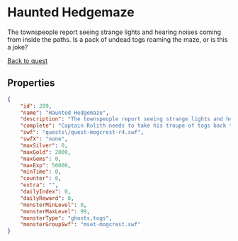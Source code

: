 # Haunted Hedgemaze

The townspeople report seeing strange lights and hearing noises coming from inside the paths.  Is a pack of undead togs roaming the maze,  or is this a joke?

[Back to quest](../quests.md)

## Properties

```json
{
    "id": 289,
    "name": "Haunted Hedgemaze",
    "description": "The townspeople report seeing strange lights and hearing noises coming from inside the paths.  Is a pack of undead togs roaming the maze,  or is this a joke?",
    "complete": "Captain Rolith needs to take his troupe of togs back to the Labyrinth and leave the poor people of Amityvale in peace.  And give them back their sheets!",
    "swf": "quests\/quest-mogcrest-r4.swf",
    "swfX": "none",
    "maxSilver": 0,
    "maxGold": 2000,
    "maxGems": 0,
    "maxExp": 50000,
    "minTime": 0,
    "counter": 0,
    "extra": "",
    "dailyIndex": 0,
    "dailyReward": 0,
    "monsterMinLevel": 0,
    "monsterMaxLevel": 99,
    "monsterType": "ghosts,togs",
    "monsterGroupSwf": "mset-mogcrest.swf"
}
```

